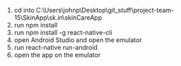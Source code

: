 1. cd into C:\Users\johnp\Desktop\git_stuff\project-team-15\SkinApp\sk.in\skinCareApp
2. run npm install
3. run npm install -g react-native-cli
4. open Android Studio and open the emulator
5. run react-native run-android 
6. open the app on the emulator
